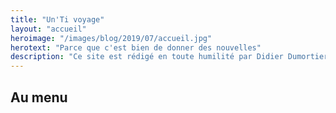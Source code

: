 ```yaml
---
title: "Un'Ti voyage"
layout: "accueil"
heroimage: "/images/blog/2019/07/accueil.jpg"
herotext: "Parce que c'est bien de donner des nouvelles"
description: "Ce site est rédigé en toute humilité par Didier Dumortier afin de partager ses voyages avec ses amis. Les commentaires sont les bienvenus et vos données saisies ne seront pas utilisées à des fins lucratives."
---
```


## Au menu
